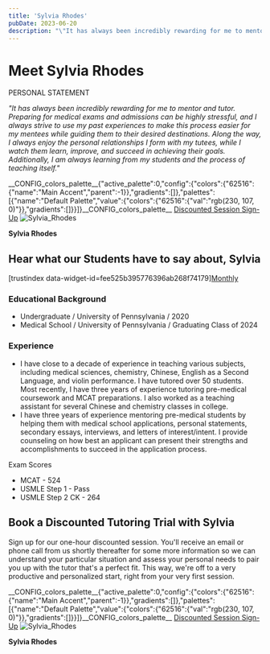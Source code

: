 ```yaml
---
title: 'Sylvia Rhodes'
pubDate: 2023-06-20
description: "\"It has always been incredibly rewarding for me to mentor and tutor. Preparing for medical exams and admissions can be highly stressful, and I always striv"
---
```






# Meet Sylvia Rhodes

PERSONAL STATEMENT

_"It has always been incredibly rewarding for me to mentor and tutor. Preparing for medical exams and admissions can be highly stressful, and I always strive to use my past experiences to make this process easier for my mentees while guiding them to their desired destinations. Along the way, I always enjoy the personal relationships I form with my tutees, while I watch them learn, improve, and succeed in achieving their goals. Additionally, I am always learning from my students and the process of teaching itself."_

\_\_CONFIG\_colors\_palette\_\_{"active\_palette":0,"config":{"colors":{"62516":{"name":"Main Accent","parent":-1}},"gradients":\[\]},"palettes":\[{"name":"Default Palette","value":{"colors":{"62516":{"val":"rgb(230, 107, 0)"}},"gradients":\[\]}}\]}\_\_CONFIG\_colors\_palette\_\_ [Discounted Session Sign-Up](/purchase-discounted-session/) ![](https://i2xfwztd2ksbegse.public.blob.vercel-storage.com/wp/2023/08/Sylvia_Rhodes.webp "Sylvia_Rhodes")

**Sylvia Rhodes**

## Hear what our Students have to say about, Sylvia

\[trustindex data-widget-id=fee525b395776396ab268f74179\][Monthly](#)

### Educational Background

- Undergraduate / University of Pennsylvania / 2020
- Medical School / University of Pennsylvania / Graduating Class of 2024

### Experience

- I have close to a decade of experience in teaching various subjects, including medical sciences, chemistry, Chinese, English as a Second Language, and violin performance. I have tutored over 50 students. Most recently, I have three years of experience tutoring pre-medical coursework and MCAT preparations. I also worked as a teaching assistant for several Chinese and chemistry classes in college.
- I have three years of experience mentoring pre-medical students by helping them with medical school applications, personal statements, secondary essays, interviews, and letters of interest/intent. I provide counseling on how best an applicant can present their strengths and accomplishments to succeed in the application process. 

Exam Scores

- MCAT - 524
- USMLE Step 1 - Pass
- USMLE Step 2 CK - 264

## Book a Discounted Tutoring Trial with Sylvia

Sign up for our one-hour discounted session. You'll receive an email or phone call from us shortly thereafter for some more information so we can understand your particular situation and assess your personal needs to pair you up with the tutor that's a perfect fit. This way, we're off to a very productive and personalized start, right from your very first session.

\_\_CONFIG\_colors\_palette\_\_{"active\_palette":0,"config":{"colors":{"62516":{"name":"Main Accent","parent":-1}},"gradients":\[\]},"palettes":\[{"name":"Default Palette","value":{"colors":{"62516":{"val":"rgb(230, 107, 0)"}},"gradients":\[\]}}\]}\_\_CONFIG\_colors\_palette\_\_ [Discounted Session Sign-Up](/purchase-discounted-session/) ![](https://i2xfwztd2ksbegse.public.blob.vercel-storage.com/wp/2023/08/Sylvia_Rhodes.webp "Sylvia_Rhodes")

**Sylvia Rhodes**
